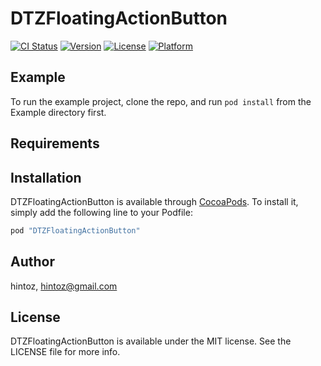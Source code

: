 # DTZFloatingActionButton

[![CI Status](http://img.shields.io/travis/hintoz/DTZFloatingActionButton.svg?style=flat)](https://travis-ci.org/hintoz/DTZFloatingActionButton)
[![Version](https://img.shields.io/cocoapods/v/DTZFloatingActionButton.svg?style=flat)](http://cocoapods.org/pods/DTZFloatingActionButton)
[![License](https://img.shields.io/cocoapods/l/DTZFloatingActionButton.svg?style=flat)](http://cocoapods.org/pods/DTZFloatingActionButton)
[![Platform](https://img.shields.io/cocoapods/p/DTZFloatingActionButton.svg?style=flat)](http://cocoapods.org/pods/DTZFloatingActionButton)

## Example

To run the example project, clone the repo, and run `pod install` from the Example directory first.

## Requirements

## Installation

DTZFloatingActionButton is available through [CocoaPods](http://cocoapods.org). To install
it, simply add the following line to your Podfile:

```ruby
pod "DTZFloatingActionButton"
```

## Author

hintoz, hintoz@gmail.com

## License

DTZFloatingActionButton is available under the MIT license. See the LICENSE file for more info.
